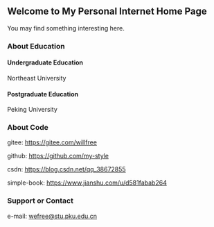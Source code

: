 ## Welcome to My Personal Internet Home Page

You may find something interesting here.

### About Education

#### Undergraduate Education
Northeast University

#### Postgraduate Education
Peking University

### About Code
gitee: <https://gitee.com/willfree>  

github: <https://github.com/my-style>  

csdn: <https://blog.csdn.net/qq_38672855>  

simple-book: <https://www.jianshu.com/u/d581fabab264>  

### Support or Contact
e-mail: <wefree@stu.pku.edu.cn>  
